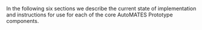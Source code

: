 In the following six sections we describe the current state of implementation
and instructions for use for each of the core AutoMATES Prototype components.
